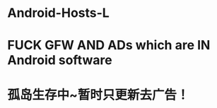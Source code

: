 Android-Hosts-L
===============
FUCK GFW AND ADs which are IN Android software
===============
孤岛生存中~暂时只更新去广告！
===============

